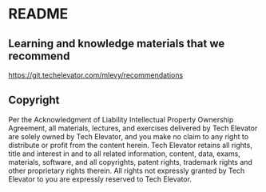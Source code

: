 # README

## Learning and knowledge materials that we recommend

https://git.techelevator.com/mlevy/recommendations

## Copyright

Per the Acknowledgment of Liability Intellectual Property Ownership Agreement, all materials, lectures, and exercises delivered by Tech Elevator are solely owned by Tech Elevator, and you make no claim to any right to distribute or profit from the content herein. Tech Elevator retains all rights, title and interest in and to all related information, content, data, exams, materials, software, and all copyrights, patent rights, trademark rights and other proprietary rights therein. All rights not expressly granted by Tech Elevator to you are expressly reserved to Tech Elevator.